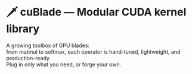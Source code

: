# 🗡️ cuBlade — Modular CUDA kernel library

A growing toolbox of GPU blades:  
from matmul to softmax, each operator is hand-tuned, lightweight, and production-ready.  
Plug in only what you need, or forge your own.
